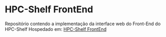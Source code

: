 # HPC-Shelf FrontEnd
Repositório contendo a implementação da interface web do Front-End do HPC-Shelf
Hospedado em: [HPC-Shelf FrontEnd](http://storm.lia.ufc.br:8080/HPC-Shelf-FrontEnd/)
